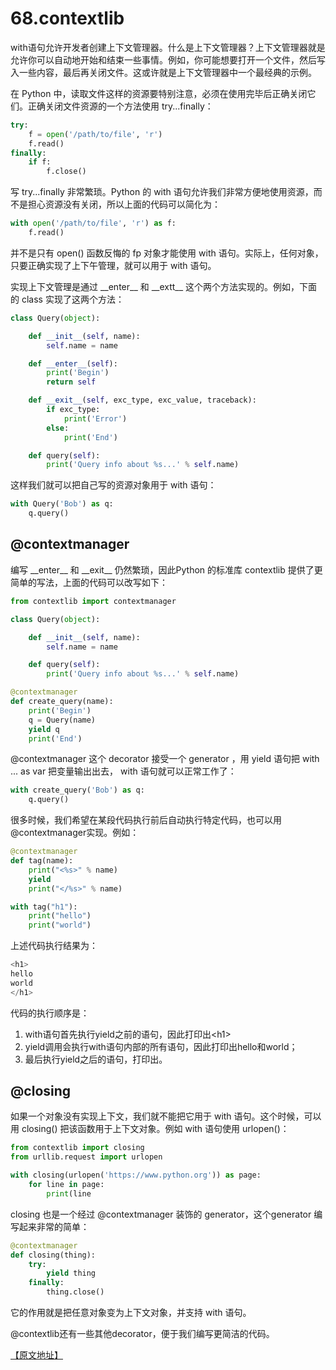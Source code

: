 # 68.contextlib

with语句允许开发者创建上下文管理器。什么是上下文管理器？上下文管理器就是允许你可以自动地开始和结束一些事情。例如，你可能想要打开一个文件，然后写入一些内容，最后再关闭文件。这或许就是上下文管理器中一个最经典的示例。

在 Python 中，读取文件这样的资源要特别注意，必须在使用完毕后正确关闭它们。正确关闭文件资源的一个方法使用 try...finally：

````python
try:
    f = open('/path/to/file', 'r')
    f.read()
finally:
    if f:
        f.close()
````

写 try...finally 非常繁琐。Python 的 with 语句允许我们非常方便地使用资源，而不是担心资源没有关闭，所以上面的代码可以简化为：
````python
with open('/path/to/file', 'r') as f:
    f.read()
````

并不是只有 open() 函数反悔的 fp 对象才能使用 with 语句。实际上，任何对象，只要正确实现了上下午管理，就可以用于 with 语句。

实现上下文管理是通过 \_\_enter\_\_ 和 \_\_extt\_\_ 这个两个方法实现的。例如，下面的 class 实现了这两个方法：

````python
class Query(object):

    def __init__(self, name):
        self.name = name

    def __enter__(self):
        print('Begin')
        return self

    def __exit__(self, exc_type, exc_value, traceback):
        if exc_type:
            print('Error')
        else:
            print('End')

    def query(self):
        print('Query info about %s...' % self.name)
````

这样我们就可以把自己写的资源对象用于 with 语句：
````python
with Query('Bob') as q:
    q.query()
````

## @contextmanager

编写 \_\_enter\_\_ 和 \_\_exit\_\_ 仍然繁琐，因此Python 的标准库 contextlib 提供了更简单的写法，上面的代码可以改写如下：

````python
from contextlib import contextmanager

class Query(object):

    def __init__(self, name):
        self.name = name

    def query(self):
        print('Query info about %s...' % self.name)

@contextmanager
def create_query(name):
    print('Begin')
    q = Query(name)
    yield q
    print('End')
````

@contextmanager 这个 decorator 接受一个 generator ，用 yield 语句把 with ... as var 把变量输出出去， with 语句就可以正常工作了：

````python
with create_query('Bob') as q:
    q.query()
````

很多时候，我们希望在某段代码执行前后自动执行特定代码，也可以用@contextmanager实现。例如：

````python
@contextmanager
def tag(name):
    print("<%s>" % name)
    yield
    print("</%s>" % name)

with tag("h1"):
    print("hello")
    print("world")
````

上述代码执行结果为：

````python
<h1>
hello
world
</h1>
````

代码的执行顺序是：

1. with语句首先执行yield之前的语句，因此打印出\<h1>
2. yield调用会执行with语句内部的所有语句，因此打印出hello和world；
3. 最后执行yield之后的语句，打印出</h1>。

## @closing 

如果一个对象没有实现上下文，我们就不能把它用于 with 语句。这个时候，可以用 closing() 把该函数用于上下文对象。例如 with 语句使用 urlopen()：

````python
from contextlib import closing
from urllib.request import urlopen

with closing(urlopen('https://www.python.org')) as page:
    for line in page:
        print(line
````

closing 也是一个经过 @contextmanager 装饰的 generator，这个generator 编写起来非常的简单：

````python
@contextmanager
def closing(thing):
    try:
        yield thing
    finally:
        thing.close()
````

它的作用就是把任意对象变为上下文对象，并支持 with 语句。

@contextlib还有一些其他decorator，便于我们编写更简洁的代码。


[【原文地址】](https://www.liaoxuefeng.com/wiki/0014316089557264a6b348958f449949df42a6d3a2e542c000/001478651770626de401ff1c0d94f379774cabd842222ff000)
